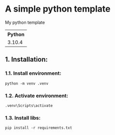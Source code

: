 # A simple python template

My python template

<table>
  <tr>
    <th>Python</th>
  </tr>
  <tr>
    <td>3.10.4</td>
  </tr>
</table>

## 1. Installation:

### 1.1. Install environment:

```console
python -m venv .venv
```

### 1.2. Activate environment:

```console
.venv\Scripts\activate
```

### 1.3. Install libs:

```console
pip install -r requirements.txt
```
